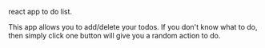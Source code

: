 react app to do list.

This app allows you to add/delete your todos. If you don't know what to do,
then simply click one button will give you a random action to do.
